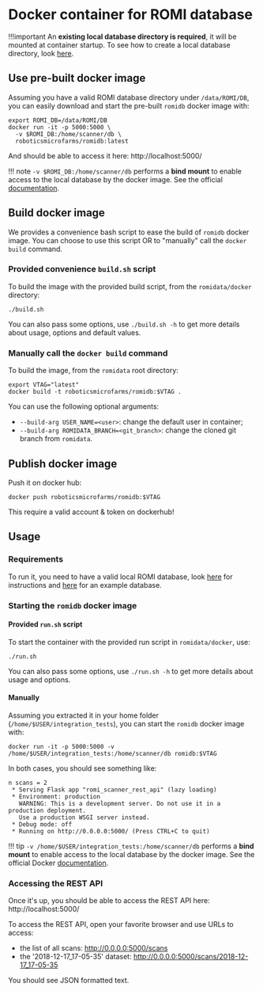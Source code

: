 Docker container for ROMI database
==================================

!!!important
    An **existing local database directory is required**, it will be mounted at container startup.
    To see how to create a local database directory, look [here](../install/plantdb_setup.md#initialize-a-romi-database).


## Use pre-built docker image
Assuming you have a valid ROMI database directory under `/data/ROMI/DB`, you can easily download and start the pre-built `romidb` docker image with:
```shell
export ROMI_DB=/data/ROMI/DB
docker run -it -p 5000:5000 \
  -v $ROMI_DB:/home/scanner/db \
  roboticsmicrofarms/romidb:latest
```
And should be able to access it here: http://localhost:5000/

!!! note
    `-v $ROMI_DB:/home/scanner/db` performs a **bind mount** to enable access to the local database by the docker image. See the official [documentation](https://docs.docker.com/storage/bind-mounts/).


## Build docker image
We provides a convenience bash script to ease the build of `romidb` docker image.
You can choose to use this script OR to "manually" call the `docker build` command.

### Provided convenience `build.sh` script
To build the image with the provided build script, from the `romidata/docker` directory:
```shell
./build.sh
```
You can also pass some options, use `./build.sh -h` to get more details about usage, options and default values.


### Manually call the `docker build` command
To build the image, from the `romidata` root directory:
```shell
export VTAG="latest"
docker build -t roboticsmicrofarms/romidb:$VTAG .
```

You can use the following optional arguments:

* `--build-arg USER_NAME=<user>`: change the default user in container;
* `--build-arg ROMIDATA_BRANCH=<git_branch>`: change the cloned git branch from `romidata`.


## Publish docker image
Push it on docker hub:
```shell
docker push roboticsmicrofarms/romidb:$VTAG
```
This require a valid account & token on dockerhub!


## Usage

### Requirements
To run it, you need to have a valid local ROMI database, look [here](../install/romidb_setup/#initialize-a-romi-database) for instructions and [here](https://db.romi-project.eu/models/test_db.tar.gz) for an example database.


### Starting the `romidb` docker image

#### Provided `run.sh` script
To start the container with the provided run script in `romidata/docker`, use:
```shell
./run.sh
```
You can also pass some options, use `./run.sh -h` to get more details about usage and options.


#### Manually
Assuming you extracted it in your home folder (`/home/$USER/integration_tests`), you can start the `romidb` docker image with:
```shell
docker run -it -p 5000:5000 -v /home/$USER/integration_tests:/home/scanner/db romidb:$VTAG
```


In both cases, you should see something like:
```
n scans = 2
 * Serving Flask app "romi_scanner_rest_api" (lazy loading)
 * Environment: production
   WARNING: This is a development server. Do not use it in a production deployment.
   Use a production WSGI server instead.
 * Debug mode: off
 * Running on http://0.0.0.0:5000/ (Press CTRL+C to quit)
```

!!! tip
    `-v /home/$USER/integration_tests:/home/scanner/db` performs a **bind mount** to enable access to the local database by the docker image. See the official Docker [documentation](https://docs.docker.com/storage/bind-mounts/).

### Accessing the REST API
Once it's up, you should be able to access the REST API here: http://localhost:5000/

To access the REST API, open your favorite browser and use URLs to access:

* the list of all scans: http://0.0.0.0:5000/scans
* the '2018-12-17_17-05-35' dataset: http://0.0.0.0:5000/scans/2018-12-17_17-05-35

You should see JSON formatted text.

